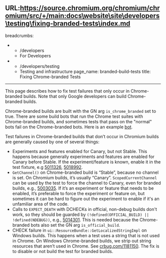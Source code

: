 URL:https://source.chromium.org/chromium/chromium/src/+/main:docs\website\site\developers\testing\fixing-branded-tests\index.md
---
breadcrumbs:
- - /developers
  - For Developers
- - /developers/testing
  - Testing and infrastructure
page_name: branded-build-tests
title: Fixing Chrome-branded Tests
---

This page describes how to fix test failures that only occur in Chrome-branded
builds. Note that only Google developers can build Chrome-branded builds.

Chrome-branded builds are built with the GN arg `is_chrome_branded` set to true.
There are some build bots that run the Chrome test suites with Chrome-branded
builds, and sometimes tests that pass on the "normal" bots fail on the
Chrome-branded bots. Here is an example
[bot](https://luci-milo.appspot.com/ui/p/chrome/builders/ci/win64).

Test failures in Chrome-branded builds that don’t occur in Chromium builds are
generally caused by one of several things:

* Experiments and features enabled for Canary, but not Stable. This happens
because generally experiments and features are enabled for Canary before Stable.
If the experiment/feature is known, enable it in the test fixture, e.g
[5011326](https://crrev.com/c/5011326), [5018992](https://crrev.com/c/5018992).
* `GetChannel()` on Chrome-branded build is “Stable”, because no channel is set.
On Chromium builds, it’s usually “Canary”. `ScopedCurrentChannel` can be used by
the test to force the channel to Canary, even for branded builds, e.g., 
[5003035](https://crrev.com/c/5003035). If it’s an experiment or feature that
needs to be enabled, it’s preferable to force the experiment or feature on, but
sometimes it can be hard to figure out the experiment to enable if it's an
unfamiliar area of the code.
* Calls to `EXPECT_DEATH` with DCHECKs in official, non-debug builds don't work,
so they should be guarded by `(!defined(OFFICIAL_BUILD) || !defined(NDEBUG))`,
e.g., [5014301](https://crrev.com/c/5014301). This is needed because the
Chrome-branded bots also set the GN arg `is_official_build`.
* CHECK failure in `ui::ResourceBundle::GetLocalizedStringImpl` on Windows
builds. This happens when a test uses a string that is not used in Chrome. On
Windows Chrome-branded builds, we strip out string resources that aren’t used in
Chrome. See [crbug.com/1181150](https://crbug.com/1181150). The fix is to
disable or not build the test for branded builds.
